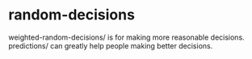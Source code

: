 # random-decisions
weighted-random-decisions/ is for making more reasonable decisions.
predictions/ can greatly help people making better decisions.
